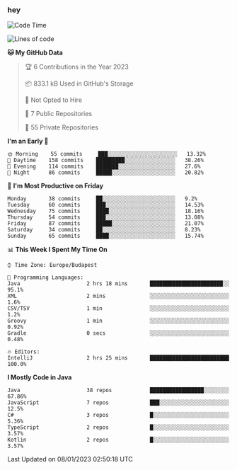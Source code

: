 ### hey

<!--START_SECTION:waka-->
![Code Time](http://img.shields.io/badge/Code%20Time-879%20hrs%2034%20mins-blue)

![Lines of code](https://img.shields.io/badge/From%20Hello%20World%20I%27ve%20Written-650%20Thousand%20lines%20of%20code-blue)

**🐱 My GitHub Data** 

> 🏆 6 Contributions in the Year 2023
 > 
> 📦 833.1 kB Used in GitHub's Storage 
 > 
> 🚫 Not Opted to Hire
 > 
> 📜 7 Public Repositories 
 > 
> 🔑 55 Private Repositories  
 > 
**I'm an Early 🐤** 

```text
🌞 Morning    55 commits     ███░░░░░░░░░░░░░░░░░░░░░░   13.32% 
🌆 Daytime    158 commits    █████████░░░░░░░░░░░░░░░░   38.26% 
🌃 Evening    114 commits    ███████░░░░░░░░░░░░░░░░░░   27.6% 
🌙 Night      86 commits     █████░░░░░░░░░░░░░░░░░░░░   20.82%

```
📅 **I'm Most Productive on Friday** 

```text
Monday       38 commits     ██░░░░░░░░░░░░░░░░░░░░░░░   9.2% 
Tuesday      60 commits     ███░░░░░░░░░░░░░░░░░░░░░░   14.53% 
Wednesday    75 commits     ████░░░░░░░░░░░░░░░░░░░░░   18.16% 
Thursday     54 commits     ███░░░░░░░░░░░░░░░░░░░░░░   13.08% 
Friday       87 commits     █████░░░░░░░░░░░░░░░░░░░░   21.07% 
Saturday     34 commits     ██░░░░░░░░░░░░░░░░░░░░░░░   8.23% 
Sunday       65 commits     ████░░░░░░░░░░░░░░░░░░░░░   15.74%

```


📊 **This Week I Spent My Time On** 

```text
⌚︎ Time Zone: Europe/Budapest

💬 Programming Languages: 
Java                     2 hrs 18 mins       ███████████████████████░░   95.1% 
XML                      2 mins              ░░░░░░░░░░░░░░░░░░░░░░░░░   1.6% 
CSV/TSV                  1 min               ░░░░░░░░░░░░░░░░░░░░░░░░░   1.2% 
Groovy                   1 min               ░░░░░░░░░░░░░░░░░░░░░░░░░   0.92% 
Gradle                   0 secs              ░░░░░░░░░░░░░░░░░░░░░░░░░   0.48%

🔥 Editors: 
IntelliJ                 2 hrs 25 mins       █████████████████████████   100.0%

```

**I Mostly Code in Java** 

```text
Java                     38 repos            █████████████████░░░░░░░░   67.86% 
JavaScript               7 repos             ███░░░░░░░░░░░░░░░░░░░░░░   12.5% 
C#                       3 repos             █░░░░░░░░░░░░░░░░░░░░░░░░   5.36% 
TypeScript               2 repos             █░░░░░░░░░░░░░░░░░░░░░░░░   3.57% 
Kotlin                   2 repos             █░░░░░░░░░░░░░░░░░░░░░░░░   3.57%

```



 Last Updated on 08/01/2023 02:50:18 UTC
<!--END_SECTION:waka-->
